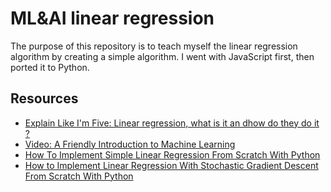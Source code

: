 # ML&AI linear regression

The purpose of this repository is to teach myself the linear regression algorithm by creating a simple algorithm. I went with JavaScript first, then ported it to Python.

## Resources
* [Explain Like I'm Five: Linear regression, what is it an dhow do they do it ?](https://www.reddit.com/r/explainlikeimfive/comments/16xlsd/eli5_linear_regression_what_is_it_an_dhow_do_they/)
* [Video: A Friendly Introduction to Machine Learning](https://www.youtube.com/watch?t=2s&v=IpGxLWOIZy4)
* [How To Implement Simple Linear Regression From Scratch With Python](https://machinelearningmastery.com/implement-simple-linear-regression-scratch-python/)
* [How to Implement Linear Regression With Stochastic Gradient Descent From Scratch With Python](https://machinelearningmastery.com/implement-linear-regression-stochastic-gradient-descent-scratch-python/)
